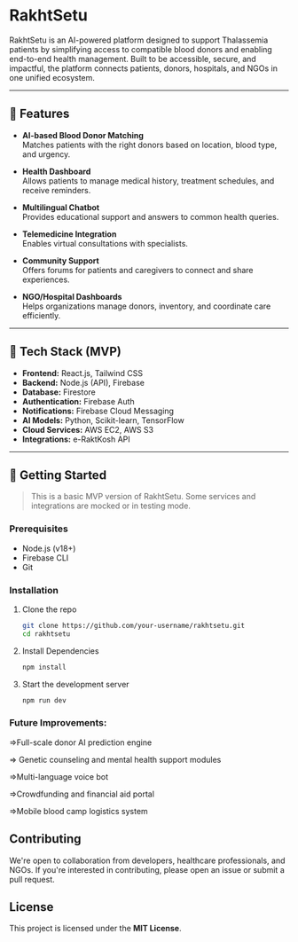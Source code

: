 # RakhtSetu

RakhtSetu is an AI-powered platform designed to support Thalassemia patients by simplifying access to compatible blood donors and enabling end-to-end health management. Built to be accessible, secure, and impactful, the platform connects patients, donors, hospitals, and NGOs in one unified ecosystem.

---

## 🚀 Features

- **AI-based Blood Donor Matching**  
  Matches patients with the right donors based on location, blood type, and urgency.

- **Health Dashboard**  
  Allows patients to manage medical history, treatment schedules, and receive reminders.

- **Multilingual Chatbot**  
  Provides educational support and answers to common health queries.

- **Telemedicine Integration**  
  Enables virtual consultations with specialists.

- **Community Support**  
  Offers forums for patients and caregivers to connect and share experiences.

- **NGO/Hospital Dashboards**  
  Helps organizations manage donors, inventory, and coordinate care efficiently.

---

## 📱 Tech Stack (MVP)

- **Frontend:** React.js, Tailwind CSS  
- **Backend:** Node.js (API), Firebase  
- **Database:** Firestore  
- **Authentication:** Firebase Auth  
- **Notifications:** Firebase Cloud Messaging  
- **AI Models:** Python, Scikit-learn, TensorFlow  
- **Cloud Services:** AWS EC2, AWS S3  
- **Integrations:** e-RaktKosh API

---

## 🧪 Getting Started

> This is a basic MVP version of RakhtSetu. Some services and integrations are mocked or in testing mode.

### Prerequisites

- Node.js (v18+)
- Firebase CLI
- Git

### Installation

1. Clone the repo  
   ```bash
   git clone https://github.com/your-username/rakhtsetu.git
   cd rakhtsetu
2. Install Dependencies
   ```bash
   npm install
3. Start the development server
   ```bash
   npm run dev
### Future Improvements:

=>Full-scale donor AI prediction engine

=> Genetic counseling and mental health support modules

=>Multi-language voice bot

=>Crowdfunding and financial aid portal

=>Mobile blood camp logistics system

## Contributing

We're open to collaboration from developers, healthcare professionals, and NGOs. If you're interested in contributing, please open an issue or submit a pull request.

## License
This project is licensed under the **MIT License**.


